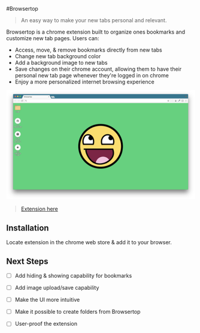 #Browsertop
> An easy way to make your new tabs personal and relevant.

Browsertop is a chrome extension built to organize ones bookmarks and customize new tab pages. Users can:

* Access, move, & remove bookmarks directly from new tabs
* Change new tab background color
* Add a background image to new tabs
* Save changes on their chrome account, allowing them to have their personal new tab page whenever they're logged in on chrome
* Enjoy a more personalized internet browsing experience

![](assets/images/readme/screenshot.png)
> [Extension here](https://chrome.google.com/webstore/detail/browsertop-tab/jjhkcghjagpbcpgcokaedpikkppaohbn)

## Installation

Locate extension in the chrome web store & add it to your browser.

## Next Steps

- [ ] Add hiding & showing capability for bookmarks
- [ ] Add image upload/save capability

- [ ] Make the UI more intuitive

- [ ] Make it possible to create folders from Browsertop

- [ ] User-proof the extension
